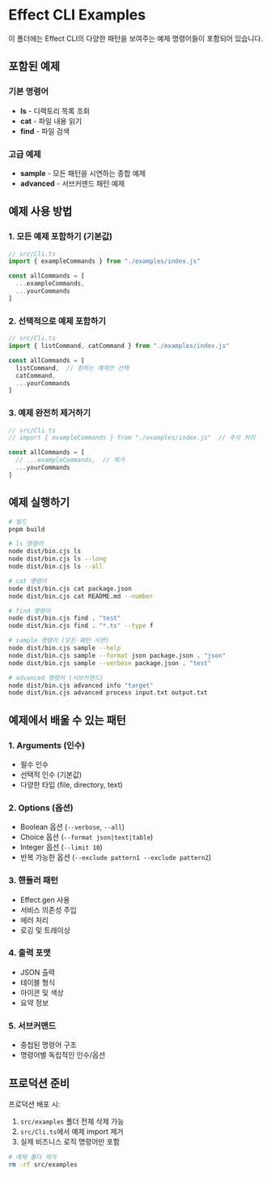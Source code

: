 # Effect CLI Examples

이 폴더에는 Effect CLI의 다양한 패턴을 보여주는 예제 명령어들이 포함되어 있습니다.

## 포함된 예제

### 기본 명령어
- **ls** - 디렉토리 목록 조회
- **cat** - 파일 내용 읽기
- **find** - 파일 검색

### 고급 예제
- **sample** - 모든 패턴을 시연하는 종합 예제
- **advanced** - 서브커맨드 패턴 예제

## 예제 사용 방법

### 1. 모든 예제 포함하기 (기본값)

```typescript
// src/Cli.ts
import { exampleCommands } from "./examples/index.js"

const allCommands = [
  ...exampleCommands,
  ...yourCommands
]
```

### 2. 선택적으로 예제 포함하기

```typescript
// src/Cli.ts
import { listCommand, catCommand } from "./examples/index.js"

const allCommands = [
  listCommand,  // 원하는 예제만 선택
  catCommand,
  ...yourCommands
]
```

### 3. 예제 완전히 제거하기

```typescript
// src/Cli.ts
// import { exampleCommands } from "./examples/index.js"  // 주석 처리

const allCommands = [
  // ...exampleCommands,  // 제거
  ...yourCommands
]
```

## 예제 실행하기

```bash
# 빌드
pnpm build

# ls 명령어
node dist/bin.cjs ls
node dist/bin.cjs ls --long
node dist/bin.cjs ls --all

# cat 명령어
node dist/bin.cjs cat package.json
node dist/bin.cjs cat README.md --number

# find 명령어
node dist/bin.cjs find . "test"
node dist/bin.cjs find . "*.ts" --type f

# sample 명령어 (모든 패턴 시연)
node dist/bin.cjs sample --help
node dist/bin.cjs sample --format json package.json . "json"
node dist/bin.cjs sample --verbose package.json . "test"

# advanced 명령어 (서브커맨드)
node dist/bin.cjs advanced info "target"
node dist/bin.cjs advanced process input.txt output.txt
```

## 예제에서 배울 수 있는 패턴

### 1. Arguments (인수)
- 필수 인수
- 선택적 인수 (기본값)
- 다양한 타입 (file, directory, text)

### 2. Options (옵션)
- Boolean 옵션 (`--verbose`, `--all`)
- Choice 옵션 (`--format json|text|table`)
- Integer 옵션 (`--limit 10`)
- 반복 가능한 옵션 (`--exclude pattern1 --exclude pattern2`)

### 3. 핸들러 패턴
- Effect.gen 사용
- 서비스 의존성 주입
- 에러 처리
- 로깅 및 트레이싱

### 4. 출력 포맷
- JSON 출력
- 테이블 형식
- 아이콘 및 색상
- 요약 정보

### 5. 서브커맨드
- 중첩된 명령어 구조
- 명령어별 독립적인 인수/옵션

## 프로덕션 준비

프로덕션 배포 시:

1. `src/examples` 폴더 전체 삭제 가능
2. `src/Cli.ts`에서 예제 import 제거
3. 실제 비즈니스 로직 명령어만 포함

```bash
# 예제 폴더 제거
rm -rf src/examples
```
